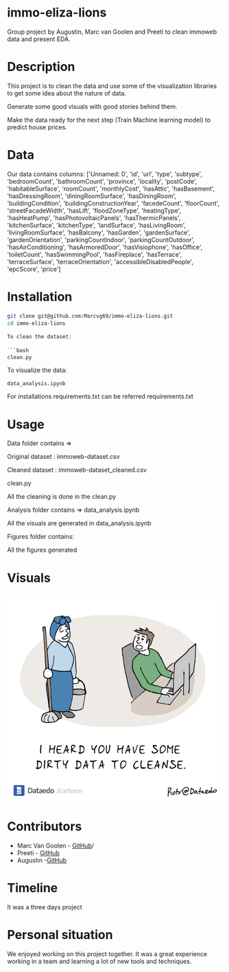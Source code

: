 # immo-eliza-lions

Group project by  Augustin, Marc van Goolen and Preeti to clean immoweb data and present EDA.

# Description
This project is to clean the data and use some of the visualization libraries to get some idea about the nature of data.

Generate some good visuals with good stories behind them.

Make the data ready for the next step (Train Machine learning model) to predict house prices.
# Data
 Our data contains columns:
      ['Unnamed: 0', 'id', 'url', 'type', 'subtype', 'bedroomCount',
       'bathroomCount', 'province', 'locality', 'postCode', 'habitableSurface',
       'roomCount', 'monthlyCost', 'hasAttic', 'hasBasement',
       'hasDressingRoom', 'diningRoomSurface', 'hasDiningRoom',
       'buildingCondition', 'buildingConstructionYear', 'facedeCount',
       'floorCount', 'streetFacadeWidth', 'hasLift', 'floodZoneType',
       'heatingType', 'hasHeatPump', 'hasPhotovoltaicPanels',
       'hasThermicPanels', 'kitchenSurface', 'kitchenType', 'landSurface',
       'hasLivingRoom', 'livingRoomSurface', 'hasBalcony', 'hasGarden',
       'gardenSurface', 'gardenOrientation', 'parkingCountIndoor',
       'parkingCountOutdoor', 'hasAirConditioning', 'hasArmoredDoor',
       'hasVisiophone', 'hasOffice', 'toiletCount', 'hasSwimmingPool',
       'hasFireplace', 'hasTerrace', 'terraceSurface', 'terraceOrientation',
       'accessibleDisabledPeople', 'epcScore', 'price']

# Installation

```bash
git clone git@github.com:Marcvg69/immo-eliza-lions.git
cd immo-eliza-lions
```
```
To clean the dataset:

```bash
clean.py
```
To visualize the data:

```bash
data_analysis.ipynb
```

For installations requirements.txt can be referred
requirements.txt

# Usage
Data folder contains =>

Original dataset : immoweb-dataset.csv

Cleaned dataset  : immoweb-dataset_cleaned.csv


clean.py

All the cleaning is done in the clean.py


Analysis folder contains => data_analysis.ipynb

All the visuals are generated in data_analysis.ipynb

Figures folder contains:

All the figures generated
# Visuals

![alt text](image.png)

# Contributors

  - Marc Van Goolen -  [GitHub](https://github.com/Marcvg69)/
  - Preeti - [GitHub](https://github.com/Preeti9392)
  - Augustin -[GitHub](https://github.com/akameni)
# Timeline

It was a three days project

# Personal situation

We enjoyed working on this project together. It was a great experience working in a team and learning a lot of new tools and techniques.

